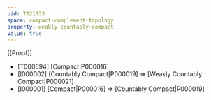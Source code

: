 ```yaml
---
uid: T021733
space: compact-complement-topology
property: weakly-countably-compact
value: true
---
```

[[Proof]]

* [T000594] [Compact|P000016]
* [I000002] [Countably Compact|P000019] => [Weakly Countably Compact|P000021]
* [I000001] [Compact|P000016] => [Countably Compact|P000019]

